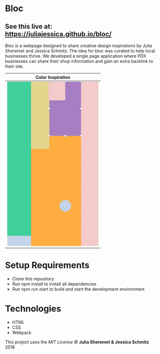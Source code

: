 # Bloc

## See this live at: https://juliajessica.github.io/bloc/

Bloc is a webpage designed to share creative design inspirations by Julia Sheremet and Jessica Schmitz. The idea for bloc was curated to help local businesses thrive. We developed a single page application where PDX businesses can share their shop information and gain an extra backlink to their site.  

| Color Inspiration |
| ------------- |
| ![Color Screenshot](src/images/color-inspo.png) |

# Setup Requirements
* Clone this repository
* Run npm install to install all dependencies
* Run npm run start to build and start the development environment

# Technologies
* HTML
* CSS
* Webpack

This project uses the _MIT License_
&copy; **Julia Sheremet & Jessica Schmitz** 2018
